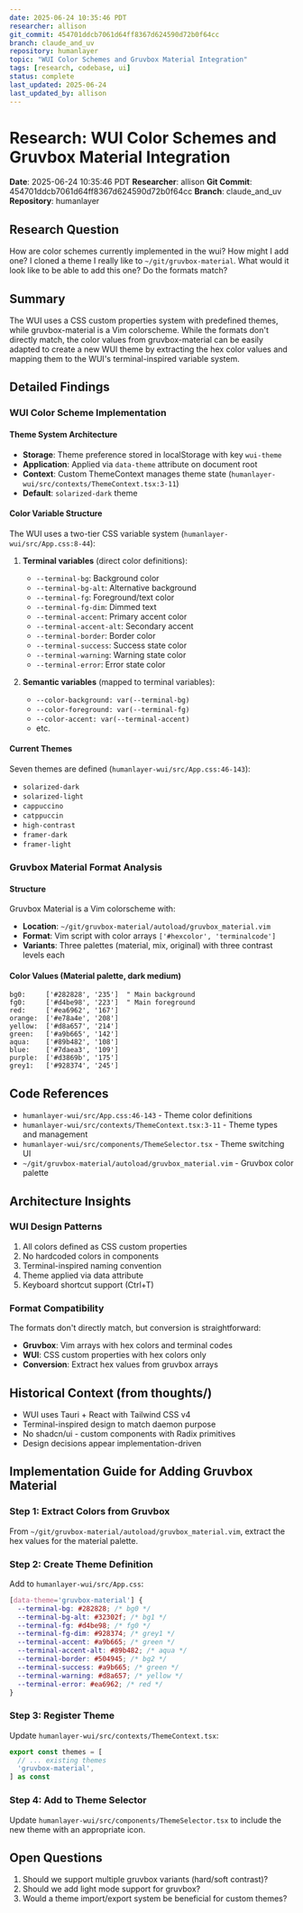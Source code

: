 ```yaml
---
date: 2025-06-24 10:35:46 PDT
researcher: allison
git_commit: 454701ddcb7061d64ff8367d624590d72b0f64cc
branch: claude_and_uv
repository: humanlayer
topic: "WUI Color Schemes and Gruvbox Material Integration"
tags: [research, codebase, ui]
status: complete
last_updated: 2025-06-24
last_updated_by: allison
---
```


# Research: WUI Color Schemes and Gruvbox Material Integration

**Date**: 2025-06-24 10:35:46 PDT
**Researcher**: allison
**Git Commit**: 454701ddcb7061d64ff8367d624590d72b0f64cc
**Branch**: claude_and_uv
**Repository**: humanlayer
## Research Question

How are color schemes currently implemented in the wui? How might I add one? I cloned a theme I really like to `~/git/gruvbox-material`. What would it look like to be able to add this one? Do the formats match?

## Summary

The WUI uses a CSS custom properties system with predefined themes, while gruvbox-material is a Vim colorscheme. While the formats don't directly match, the color values from gruvbox-material can be easily adapted to create a new WUI theme by extracting the hex color values and mapping them to the WUI's terminal-inspired variable system.

## Detailed Findings

### WUI Color Scheme Implementation

#### Theme System Architecture

- **Storage**: Theme preference stored in localStorage with key `wui-theme`
- **Application**: Applied via `data-theme` attribute on document root
- **Context**: Custom ThemeContext manages theme state (`humanlayer-wui/src/contexts/ThemeContext.tsx:3-11`)
- **Default**: `solarized-dark` theme

#### Color Variable Structure

The WUI uses a two-tier CSS variable system (`humanlayer-wui/src/App.css:8-44`):

1. **Terminal variables** (direct color definitions):

   - `--terminal-bg`: Background color
   - `--terminal-bg-alt`: Alternative background
   - `--terminal-fg`: Foreground/text color
   - `--terminal-fg-dim`: Dimmed text
   - `--terminal-accent`: Primary accent color
   - `--terminal-accent-alt`: Secondary accent
   - `--terminal-border`: Border color
   - `--terminal-success`: Success state color
   - `--terminal-warning`: Warning state color
   - `--terminal-error`: Error state color

2. **Semantic variables** (mapped to terminal variables):
   - `--color-background: var(--terminal-bg)`
   - `--color-foreground: var(--terminal-fg)`
   - `--color-accent: var(--terminal-accent)`
   - etc.

#### Current Themes

Seven themes are defined (`humanlayer-wui/src/App.css:46-143`):

- `solarized-dark`
- `solarized-light`
- `cappuccino`
- `catppuccin`
- `high-contrast`
- `framer-dark`
- `framer-light`

### Gruvbox Material Format Analysis

#### Structure

Gruvbox Material is a Vim colorscheme with:

- **Location**: `~/git/gruvbox-material/autoload/gruvbox_material.vim`
- **Format**: Vim script with color arrays `['#hexcolor', 'terminalcode']`
- **Variants**: Three palettes (material, mix, original) with three contrast levels each

#### Color Values (Material palette, dark medium)

```vim
bg0:     ['#282828', '235']  " Main background
fg0:     ['#d4be98', '223']  " Main foreground
red:     ['#ea6962', '167']
orange:  ['#e78a4e', '208']
yellow:  ['#d8a657', '214']
green:   ['#a9b665', '142']
aqua:    ['#89b482', '108']
blue:    ['#7daea3', '109']
purple:  ['#d3869b', '175']
grey1:   ['#928374', '245']
```

## Code References

- `humanlayer-wui/src/App.css:46-143` - Theme color definitions
- `humanlayer-wui/src/contexts/ThemeContext.tsx:3-11` - Theme types and management
- `humanlayer-wui/src/components/ThemeSelector.tsx` - Theme switching UI
- `~/git/gruvbox-material/autoload/gruvbox_material.vim` - Gruvbox color palette

## Architecture Insights

### WUI Design Patterns

1. All colors defined as CSS custom properties
2. No hardcoded colors in components
3. Terminal-inspired naming convention
4. Theme applied via data attribute
5. Keyboard shortcut support (Ctrl+T)

### Format Compatibility

The formats don't directly match, but conversion is straightforward:

- **Gruvbox**: Vim arrays with hex colors and terminal codes
- **WUI**: CSS custom properties with hex colors only
- **Conversion**: Extract hex values from gruvbox arrays

## Historical Context (from thoughts/)

- WUI uses Tauri + React with Tailwind CSS v4
- Terminal-inspired design to match daemon purpose
- No shadcn/ui - custom components with Radix primitives
- Design decisions appear implementation-driven

## Implementation Guide for Adding Gruvbox Material

### Step 1: Extract Colors from Gruvbox

From `~/git/gruvbox-material/autoload/gruvbox_material.vim`, extract the hex values for the material palette.

### Step 2: Create Theme Definition

Add to `humanlayer-wui/src/App.css`:

```css
[data-theme='gruvbox-material'] {
  --terminal-bg: #282828; /* bg0 */
  --terminal-bg-alt: #32302f; /* bg1 */
  --terminal-fg: #d4be98; /* fg0 */
  --terminal-fg-dim: #928374; /* grey1 */
  --terminal-accent: #a9b665; /* green */
  --terminal-accent-alt: #89b482; /* aqua */
  --terminal-border: #504945; /* bg2 */
  --terminal-success: #a9b665; /* green */
  --terminal-warning: #d8a657; /* yellow */
  --terminal-error: #ea6962; /* red */
}
```

### Step 3: Register Theme

Update `humanlayer-wui/src/contexts/ThemeContext.tsx`:

```typescript
export const themes = [
  // ... existing themes
  'gruvbox-material',
] as const
```

### Step 4: Add to Theme Selector

Update `humanlayer-wui/src/components/ThemeSelector.tsx` to include the new theme with an appropriate icon.

## Open Questions

1. Should we support multiple gruvbox variants (hard/soft contrast)?
2. Should we add light mode support for gruvbox?
3. Would a theme import/export system be beneficial for custom themes?

